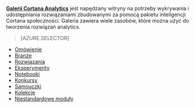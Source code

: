 **[Galerii Cortana Analytics](http://gallery.cortanaintelligence.com)** jest napędzany witryny na potrzeby wykrywania i udostępniania rozwiązaniami zbudowanymi za pomocą pakietu inteligencji Cortana społeczności.
Galeria zawiera wiele zasobów, które można użyć do tworzenia rozwiązań analytics.

> [AZURE.SELECTOR]
- [Omówienie](machine-learning-gallery-how-to-use-contribute-publish.md)
- [Branże](machine-learning-gallery-industries.md)
- [Rozwiązania](machine-learning-gallery-solutions.md)
- [Eksperymenty](machine-learning-gallery-experiments.md)
- [Notebooki](machine-learning-gallery-jupyter-notebooks.md)
- [Konkursy](machine-learning-gallery-competitions.md)
- [Samouczki](machine-learning-gallery-tutorials.md)
- [Kolekcje](machine-learning-gallery-collections.md)
- [Niestandardowe moduły](machine-learning-gallery-custom-modules.md)
